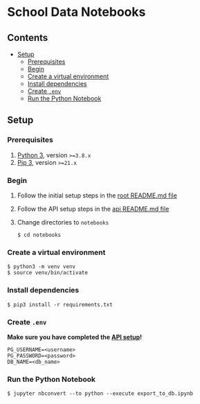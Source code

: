 # School Data Notebooks <!-- omit in toc -->

## Contents <!-- omit in toc -->

- [Setup](#setup)
  - [Prerequisites](#prerequisites)
  - [Begin](#begin)
  - [Create a virtual environment](#create-a-virtual-environment)
  - [Install dependencies](#install-dependencies)
  - [Create `.env`](#create-env)
  - [Run the Python Notebook](#run-the-python-notebook)

## Setup

### Prerequisites

1. [Python 3](https://www.python.org/), version `>=3.8.x`
2. [Pip 3](https://pip.pypa.io/), version `>=21.x`

### Begin

1. Follow the initial setup steps in the [root README.md file](/README.md#setup)
2. Follow the API setup steps in the [api README.md file](/api/README.md#setup)
3. Change directories to `notebooks`

   ```shell
   $ cd notebooks
   ```

### Create a virtual environment

```
$ python3 -m venv venv
$ source venv/bin/activate
```

### Install dependencies

```
$ pip3 install -r requirements.txt
```

### Create `.env`

**Make sure you have completed the [API setup](/api/README.md#setup)!**

```text
PG_USERNAME=<username>
PG_PASSWORD=<password>
DB_NAME=<db_name>
```

### Run the Python Notebook

```shell
$ jupyter nbconvert --to python --execute export_to_db.ipynb
```
